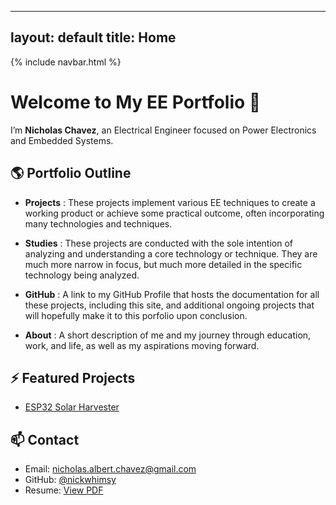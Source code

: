 <script>
  if (window.location.hostname === "eenick.com" || window.location.hostname === "www.eenick.com") {
    window.location.href = "https://eenick.dev";
  }
</script>

---
layout: default
title: Home
---

{% include navbar.html %}


# Welcome to My EE Portfolio 👋

I’m **Nicholas Chavez**, an Electrical Engineer focused on Power Electronics and Embedded Systems.

## 🌎 Portfolio Outline

- **Projects** : These projects implement various EE techniques to create a working product or achieve some practical outcome, often incorporating many technologies and techniques.
  
- **Studies** : These projects are conducted with the sole intention of analyzing and understanding a core technology or technique. They are much more narrow in focus, but much more detailed in the specific technology being analyzed.
  
- **GitHub** : A link to my GitHub Profile that hosts the documentation for all these projects, including this site, and additional ongoing projects that will hopefully make it to this porfolio upon conclusion.
  
- **About** : A short description of me and my journey through education, work, and life, as well as my aspirations moving forward.

## ⚡ Featured Projects

- [ESP32 Solar Harvester](https://github.com/eenick/esp32-solar-harvester)

## 📫 Contact

- Email: nicholas.albert.chavez@gmail.com
- GitHub: [@nickwhimsy](https://github.com/nickwhimsy)  
- Resume: [View PDF](#)
